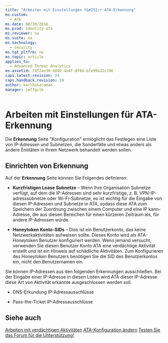 ```yaml
---
title: "Arbeiten mit Einstellungen f&#252;r ATA-Erkennung"
ms.custom: 
  - ATA
ms.date: 08/30/2016
ms.prod: identity-ata
ms.reviewer: na
ms.suite: na
ms.technology: 
  - security
ms.tgt_pltfrm: na
ms.topic: article
applies_to: 
  - Advanced Threat Analytics
ms.assetid: f4f2ae30-4849-4a4f-8f6d-bfe99a32c746
caps.latest.revision: 24
caps.handback.revision: 10
author: karthikaraman
manager: jeffgilb
---
```

# Arbeiten mit Einstellungen f&#252;r ATA-Erkennung
Die **Erkennung** Seite "Konfiguration" ermöglicht das Festlegen eine Liste von IP-Adressen und Subnetzen, die Sonderfälle und etwas anders als andere Entitäten in Ihrem Netzwerk behandelt werden sollen.


## Einrichten von Erkennung

Auf der **Erkennung** Seite können Sie Folgendes definieren:


- **Kurzfristigen Lease Subnetze** – Wenn Ihre Organisation Subnetze verfügt, auf dem die IP-Adressen sind sehr kurzfristige, z. B. VPN-IP-adresssubnetze oder Wi-Fi-Subnetze, es ist wichtig für die Eingabe von diesen IP-Adressen und Subnetze in ATA, sodass diese ATA zum Speichern der Zuordnung zwischen einem Computer und eine IP kann-Adresse, die aus diesen Bereichen für einen kürzeren Zeitraum als, für andere IP-Adressen würde.

- **Honeytoken Konto-SIDs** – Dies ist ein Benutzerkonto, das keine Netzwerkaktivitäten aufweisen sollte. Dieses Konto wird als ATA-Honeytoken Benutzer konfiguriert werden. Wenn jemand versucht, verwenden Sie diesen Benutzer Konto ATA eine verdächtige Aktivität erstellt und ist ein Hinweis auf schädliche Aktivitäten. Zum Konfigurieren des Honeytoken Benutzers benötigen Sie die SID des Benutzerkontos ein, nicht den Benutzernamen ein.

Sie können IP-Adressen aus den folgenden Erkennungen ausschließen. Bei der Eingabe einer IP-Adresse in diesen Listen wird ATA dieser IP-Adresse diese Art von Aktivität erkannte ausgeschlossen werden soll.


- DNS-Erkundung IP-Adressausschlüsse

- Pass-the-Ticket IP-Adressausschlüsse


## Siehe auch

[Arbeiten mit verdächtigen Aktivitäten](/Topic/Working+with+Suspicious+Activities.md)
[ATA-Konfiguration ändern](/Topic/Modifying+ATA+Configuration.md)
[Testen Sie das Forum für die Unterstützung!](https://social.technet.microsoft.com/Forums/security/en-US/home?forum=mata)





